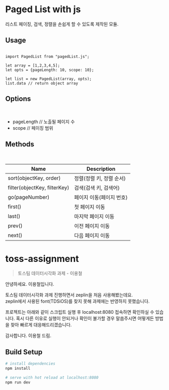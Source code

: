 Paged List with js
============

리스트 페이징, 검색, 정렬을 손쉽게 할 수 있도록 제작된 모듈.

<h2>Usage</h2>

<pre><code>
import PagedList from "pagedList.js";
  
let array = [1,2,3,4,5];
let opts = {pageLength: 10, scope: 10};
  
let list = new PagedList(array, opts);
list.data // return object array
</pre></code>


<h2>Options</h2><br>

* pageLength // 노출될 페이지 수<br>
* scope      // 페이징 범위<br>

<h2>Methods</h2><br>

| Name | Description |
| ------ | ------ |
| sort(objectKey, order) | 정렬(정렬 키, 정렬 순서) |
| filter(objectKey, filterKey) | 검색(검색 키, 검색어) |
| go(pageNumber) | 페이지 이동(페이지 번호) |
| first() | 첫 페이지 이동 |
| last() | 마지막 페이지 이동 |
| prev() | 이전 페이지 이동 |
| next() | 다음 페이지 이동 |



# toss-assignment

> 토스팀 데이터시각화 과제 - 이용철

안녕하세요. 이용철입니다.

토스팀 데이터시각화 과제 진행하면서 zeplin을 처음 사용해봤는데요.  
zeplin에서 사용된 font(TDSiOS)를 찾지 못해 과제에는 반영하지 못했습니다.

프로젝트는 아래와 같이 스크립트 실행 후 localhost:8080 접속하면 확인하실 수 있습니다.
혹시 다른 이유로 실행이 안되거나 확인이 불가할 경우 말씀주시면 어떻게든 방법을 찾아 빠르게 대응해드리겠습니다.

감사합니다.
이용철 드림.

## Build Setup

```bash
# install dependencies
npm install

# serve with hot reload at localhost:8080
npm run dev
```
